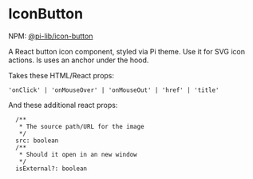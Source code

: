 # IconButton

NPM: [@pi-lib/icon-button](https://www.npmjs.com/package/@pi-lib/icon-button)

A React button icon component, styled via Pi theme. Use it for SVG icon actions. Is uses an anchor under the hood.

Takes these HTML/React props:

    'onClick' | 'onMouseOver' | 'onMouseOut' | 'href' | 'title'

And these additional react props:

```
  /**
   * The source path/URL for the image
   */
  src: boolean
  /**
   * Should it open in an new window
   */
  isExternal?: boolean
```
